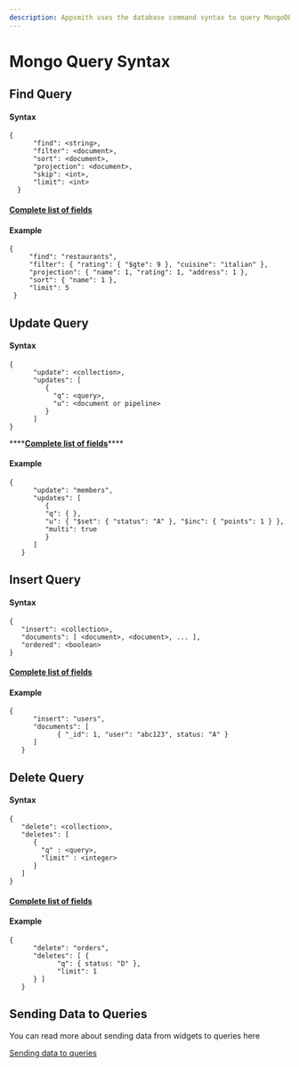 ```yaml
---
description: Appsmith uses the database command syntax to query MongoDB
---
```


# Mongo Query Syntax

## Find Query

#### Syntax

```text
{
      "find": <string>,
      "filter": <document>,
      "sort": <document>,
      "projection": <document>,
      "skip": <int>,
      "limit": <int>
  }
```

#### [Complete list of fields](https://docs.mongodb.com/manual/reference/command/find/)

#### Example

```text
{
     "find": "restaurants",
     "filter": { "rating": { "$gte": 9 }, "cuisine": "italian" },
     "projection": { "name": 1, "rating": 1, "address": 1 },
     "sort": { "name": 1 },
     "limit": 5
 }
```

## Update Query

#### **Syntax**

```text
{
      "update": <collection>,
      "updates": [
         {
           "q": <query>,
           "u": <document or pipeline>
         }
      ]
}
```

\*\*\*\*[**Complete list of fields**](https://docs.mongodb.com/manual/reference/command/update/#dbcmd.update)\*\*\*\*

#### Example

```text
{
      "update": "members",
      "updates": [
         { 
         "q": { }, 
         "u": { "$set": { "status": "A" }, "$inc": { "points": 1 } }, 
         "multi": true 
         }
      ]
   }
```

## Insert Query

#### Syntax

```text
{
   "insert": <collection>,
   "documents": [ <document>, <document>, ... ],
   "ordered": <boolean>
}
```

#### [Complete list of fields](https://docs.mongodb.com/manual/reference/command/insert/)

#### Example

```text
{
      "insert": "users",
      "documents": [ 
            { "_id": 1, "user": "abc123", status: "A" } 
      ]
   }
```

## Delete Query

#### Syntax

```text
{
   "delete": <collection>,
   "deletes": [
      {
        "q" : <query>,
        "limit" : <integer>
      }
   ]
}
```

#### [Complete list of fields](https://docs.mongodb.com/manual/reference/command/delete/)

#### Example

```text
{
      "delete": "orders",
      "deletes": [ { 
            "q": { status: "D" }, 
            "limit": 1 
      } ]
   }
```

## Sending Data to Queries

You can read more about sending data from widgets to queries here

[Sending data to queries](./#taking-inputs-from-widgets)

